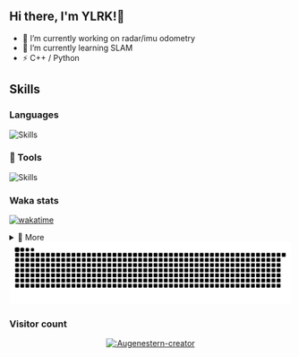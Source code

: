 ## Hi there, I'm YLRK!👋

<!--
**YLRK/YLRK** is a ✨ _special_ ✨ repository because its `README.md` (this file) appears on your GitHub profile.

Here are some ideas to get you started:
-->
- 🔭 I’m currently working on radar/imu odometry
- 🌱 I’m currently learning SLAM
- ⚡ C++ / Python

## Skills

### Languages

<img src="https://skillicons.dev/icons?i=c,cpp,python,md,matlab,bash&theme=dark&&perline=10" alt="Skills"/>

### 🧰 Tools

<img src="https://skillicons.dev/icons?i=vscode,pycharm,clion,git,docker,linux,ubuntu,github,pytorch,anaconda,ros,opencv,cmake,vim,neovim,obsidian,nodejs,npm,pnpm,vue&theme=dark&&perline=10" alt="Skills"/>

### Waka stats
[![wakatime](https://wakatime.com/badge/user/ea87d5cd-5095-49cc-9b6e-fab2b2510ef8.svg)](https://wakatime.com/@ea87d5cd-5095-49cc-9b6e-fab2b2510ef8)


<details>
<summary>📑 More</summary>
</br>


<!--START_SECTION:waka-->
![Lines of code](https://img.shields.io/badge/From%20Hello%20World%20I%27ve%20Written-98.8%20thousand%20lines%20of%20code-blue)

📅 **I'm Most Productive on Wednesday** 

```text
Monday                   25 commits          ⬛⬛⬛⬛⬛⬜⬜⬜⬜⬜⬜⬜⬜⬜⬜⬜⬜⬜⬜⬜⬜⬜⬜⬜⬜   18.12 % 
Tuesday                  31 commits          ⬛⬛⬛⬛⬛⬛⬜⬜⬜⬜⬜⬜⬜⬜⬜⬜⬜⬜⬜⬜⬜⬜⬜⬜⬜   22.46 % 
Wednesday                40 commits          ⬛⬛⬛⬛⬛⬛⬛⬜⬜⬜⬜⬜⬜⬜⬜⬜⬜⬜⬜⬜⬜⬜⬜⬜⬜   28.99 % 
Thursday                 19 commits          ⬛⬛⬛⬜⬜⬜⬜⬜⬜⬜⬜⬜⬜⬜⬜⬜⬜⬜⬜⬜⬜⬜⬜⬜⬜   13.77 % 
Friday                   2 commits           ⬜⬜⬜⬜⬜⬜⬜⬜⬜⬜⬜⬜⬜⬜⬜⬜⬜⬜⬜⬜⬜⬜⬜⬜⬜   01.45 % 
Saturday                 10 commits          ⬛⬛⬜⬜⬜⬜⬜⬜⬜⬜⬜⬜⬜⬜⬜⬜⬜⬜⬜⬜⬜⬜⬜⬜⬜   07.25 % 
Sunday                   11 commits          ⬛⬛⬜⬜⬜⬜⬜⬜⬜⬜⬜⬜⬜⬜⬜⬜⬜⬜⬜⬜⬜⬜⬜⬜⬜   07.97 % 
```


📊 **This Week I Spent My Time On** 

```text
🕑︎ Time Zone: Asia/Shanghai

💬 Programming Languages: 
Other                    17 hrs 59 mins      ⬛⬛⬛⬛⬛⬛⬛⬛⬛⬛⬛⬛⬛⬛⬛⬜⬜⬜⬜⬜⬜⬜⬜⬜⬜   59.77 % 
Markdown                 12 hrs 1 min        ⬛⬛⬛⬛⬛⬛⬛⬛⬛⬛⬜⬜⬜⬜⬜⬜⬜⬜⬜⬜⬜⬜⬜⬜⬜   39.94 % 
Python                   5 mins              ⬜⬜⬜⬜⬜⬜⬜⬜⬜⬜⬜⬜⬜⬜⬜⬜⬜⬜⬜⬜⬜⬜⬜⬜⬜   00.28 % 

🔥 Editors: 
Chrome                   18 hrs 12 mins      ⬛⬛⬛⬛⬛⬛⬛⬛⬛⬛⬛⬛⬛⬛⬛⬜⬜⬜⬜⬜⬜⬜⬜⬜⬜   60.54 % 
Obsidian                 11 hrs 52 mins      ⬛⬛⬛⬛⬛⬛⬛⬛⬛⬛⬜⬜⬜⬜⬜⬜⬜⬜⬜⬜⬜⬜⬜⬜⬜   39.46 % 

💻 Operating System: 
Windows                  30 hrs 5 mins       ⬛⬛⬛⬛⬛⬛⬛⬛⬛⬛⬛⬛⬛⬛⬛⬛⬛⬛⬛⬛⬛⬛⬛⬛⬛   100.00 % 
```


<!--END_SECTION:waka-->


</details>

<picture>
  <source media="(prefers-color-scheme: dark)" srcset="https://raw.githubusercontent.com/ylrk/ylrk/output/github-contribution-grid-snake-dark.svg" />
  <source media="(prefers-color-scheme: light)" srcset="https://raw.githubusercontent.com/ylrk/ylrk/output/github-contribution-grid-snake.svg" />
  <img alt="github-snake" src="https://raw.githubusercontent.com/ylrk/ylrk/output/github-contribution-grid-snake.svg" />
</picture>

### Visitor count
<div align="center">

[![:Augenestern-creator](https://count.getloli.com/get/@:YLRK?theme=rule34)](https://github.com/journey-ad/Moe-Counter)

</div>
